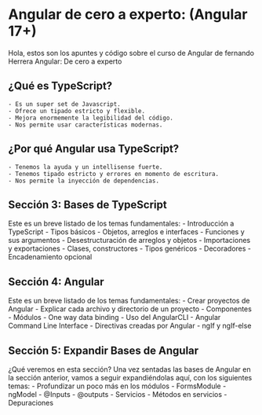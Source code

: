 # Angular de cero a experto: (Angular 17+)
Hola, estos son los apuntes y código sobre el curso de Angular de fernando Herrera Angular: De cero a experto

## ¿Qué es TypeScript?
    - Es un super set de Javascript.
    - Ofrece un tipado estricto y flexible.
    - Mejora enormemente la legibilidad del código.
    - Nos permite usar características modernas.
## ¿Por qué Angular usa TypeScript?
    - Tenemos la ayuda y un intellisense fuerte.
    - Tenemos tipado estricto y errores en momento de escritura.
    - Nos permite la inyección de dependencias.

## Sección 3: Bases de TypeScript
Este es un breve listado de los temas fundamentales:
    - Introducción a TypeScript
    - Tipos básicos
    - Objetos, arreglos e interfaces
    - Funciones y sus argumentos
    - Desestructuración de arreglos y objetos
    - Importaciones y exportaciones
    - Clases, constructores
    - Tipos genéricos
    - Decoradores
    - Encadenamiento opcional

## Sección 4: Angular
Este es un breve listado de los temas fundamentales:
    - Crear proyectos de Angular
    - Explicar cada archivo y directorio de un proyecto
    - Componentes
    - Módulos
    - One way data binding
    - Uso del AngularCLI - Angular Command Line Interface
    - Directivas creadas por Angular
    - ngIf y ngIf-else

## Sección 5: Expandir Bases de Angular
¿Qué veremos en esta sección?
Una vez sentadas las bases de Angular en la sección anterior, vamos a seguir expandiéndolas aquí, con los siguientes temas:
    - Profundizar un poco más en los módulos
    - FormsModule
    - ngModel
    - @Inputs
    - @outputs
    - Servicios
    - Métodos en servicios
    - Depuraciones